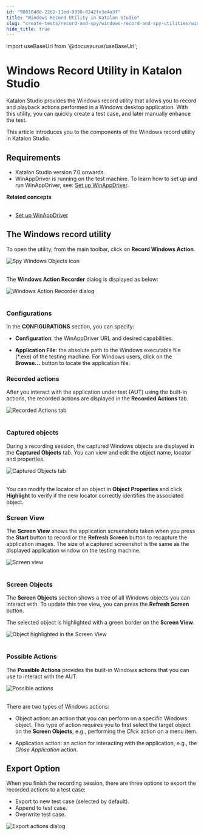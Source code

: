 ```yaml
---
id: "98010480-22b2-11ed-9930-0242fe3e4a3f"
title: "Windows Record Utility in Katalon Studio"
slug: "create-tests/record-and-spy/windows-record-and-spy-utilities/windows-record-utility-in-katalon-studio"
hide_title: true
---
```

import useBaseUrl from '@docusaurus/useBaseUrl';


# <a id="id" class="anchor_top_offset"/><a id="ariaid-title1" class="anchor_top_offset"/>Windows Record Utility in <span xmlns="http://www.w3.org/1999/xhtml" className="ph">Katalon Studio</span> 

<p xmlns="http://www.w3.org/1999/xhtml" className="p">Katalon Studio provides the Windows record utility that allows   you to record and playback actions performed in a Windows desktop   application. With this utility, you can quickly create a test case,   and later manually enhance the test.</p> 
<p xmlns="http://www.w3.org/1999/xhtml" className="p">This article introduces you to the components of the Windows   record utility in Katalon Studio.</p> 

## Requirements

<ul xmlns="http://www.w3.org/1999/xhtml" className="ul"><li className="li">Katalon Studio version 7.0 onwards.</li><li className="li">WinAppDriver is running on the test machine. To learn how to     set up and run WinAppDriver, see: <a className="xref" href="/create-tests/manage-projects/set-up-projects/windows-desktop-apps-testing/set-up-winappdriver-in-katalon-studio">Set       up WinAppDriver</a>.</li></ul> 
<nav xmlns="http://www.w3.org/1999/xhtml" role="navigation" className="related-links"><div className="linklist relinfo relconcepts"><strong>Related concepts</strong><br /><br /><ul className="linklist"><li className="linklist"><a className="link" href="/create-tests/manage-projects/set-up-projects/windows-desktop-apps-testing/set-up-winappdriver-in-katalon-studio#concept-5429">Set up WinAppDriver</a></li></ul></div></nav> 

## <a id="id_1" class="anchor_top_offset"/>The Windows record utility

<p xmlns="http://www.w3.org/1999/xhtml" className="p">To open the utility, from the main toolbar, click on <strong className="ph b">Record Windows Action</strong>.</p> 
<p xmlns="http://www.w3.org/1999/xhtml" className="p"> <img className="image" src={useBaseUrl("https://github.com/katalon-studio/docs-images/raw/master/katalon-studio/docs/windows-record-utility/KS-Record-Windows-Action-button.png")} alt="Spy Windows Objects icon" /><br /><br /> </p> 
<p xmlns="http://www.w3.org/1999/xhtml" className="p">The <strong className="ph b">Windows Action Recorder</strong> dialog is displayed as below:</p> 
<p xmlns="http://www.w3.org/1999/xhtml" className="p"> <img className="image" src={useBaseUrl("https://github.com/katalon-studio/docs-images/raw/master/katalon-studio/docs/windows-record-utility/KS-Windows-Action-Recorder-dialog.png")} alt="Windows Action Recorder dialog" /><br /><br /> </p> 
      

### <a id="id_2" class="anchor_top_offset"/>Configurations

      
        
<p xmlns="http://www.w3.org/1999/xhtml" className="p">In the <strong className="ph b">CONFIGURATIONS</strong> section, you can   specify:</p> 
        
<ul xmlns="http://www.w3.org/1999/xhtml" className="ul">   <li className="li">     <p className="p">       <strong className="ph b">Configuration</strong>: the WinAppDriver URL and desired       capabilities.</p>   </li>   <li className="li">     <p className="p">       <strong className="ph b">Application File</strong>: the absolute path to the       Windows executable file (*.exe) of the testing machine. For Windows       users, click on the <strong className="ph b">Browse...</strong> button to locate the       application file.</p>   </li> </ul> 
      
    

### <a id="id_3" class="anchor_top_offset"/>Recorded actions

<p xmlns="http://www.w3.org/1999/xhtml" className="p">After you interact with the application under test (AUT) using the built-in actions, the recorded actions are displayed in the <strong className="ph b">Recorded Actions</strong> tab.</p> 
<p xmlns="http://www.w3.org/1999/xhtml" className="p"> <img className="image" src={useBaseUrl("https://github.com/katalon-studio/docs-images/raw/master/katalon-studio/docs/windows-record-utility/KS-Recorded-Actions-tab.png")} alt="Recorded Actions tab" /><br /><br /> </p> 

### <a id="id_4" class="anchor_top_offset"/>Captured objects

<p xmlns="http://www.w3.org/1999/xhtml" className="p">During a recording session, the captured Windows objects are displayed in the <strong className="ph b">Captured Objects</strong> tab. You can view and edit the object name, locator and properties.</p> 
<p xmlns="http://www.w3.org/1999/xhtml" className="p"> <img className="image" src={useBaseUrl("https://github.com/katalon-studio/docs-images/raw/master/katalon-studio/docs/windows-record-utility/KS-Captured-Objects-tab.png")} alt="Captured Objects tab" /><br /><br /> </p> 
<p xmlns="http://www.w3.org/1999/xhtml" className="p">You can modify the locator of an object in <strong className="ph b">Object Properties</strong> and click <strong className="ph b">Highlight</strong> to verify if the new locator correctly identifies the associated object.</p> 

### <a id="id_5" class="anchor_top_offset"/>Screen View

<p xmlns="http://www.w3.org/1999/xhtml" className="p">The <strong className="ph b">Screen View</strong> shows the application screenshots taken when you press the <strong className="ph b">Start</strong> button to record or the <strong className="ph b">Refresh Screen</strong> button to recapture the application images. The size of a captured screenshot is the same as the displayed application window on the testing machine.</p> 
<p xmlns="http://www.w3.org/1999/xhtml" className="p"> <img className="image" src={useBaseUrl("https://github.com/katalon-studio/docs-images/raw/master/katalon-studio/docs/windows-record-utility/KS-Screen-View-section.png")} alt="Screen view" /><br /><br /> </p> 

### <a id="id_6" class="anchor_top_offset"/>Screen Objects

<p xmlns="http://www.w3.org/1999/xhtml" className="p">The <strong className="ph b">Screen Objects</strong> section shows a tree of all Windows objects you can interact with. To update this tree view, you can press the <strong className="ph b">Refresh Screen</strong> button.</p> 
<p xmlns="http://www.w3.org/1999/xhtml" className="p">The selected object is highlighted with a green border on the <strong className="ph b">Screen View</strong>.</p> 
<p xmlns="http://www.w3.org/1999/xhtml" className="p"> <img className="image" src={useBaseUrl("https://github.com/katalon-studio/docs-images/raw/master/katalon-studio/docs/windows-record-utility/KS-Screen-view.png")} alt="Object highlighted in the Screen View" /><br /><br /> </p> 

### <a id="id_7" class="anchor_top_offset"/>Possible Actions

<p xmlns="http://www.w3.org/1999/xhtml" className="p">The <strong className="ph b">Possible Actions</strong> provides the built-in Windows actions that you can use to interact with the AUT.</p> 
<p xmlns="http://www.w3.org/1999/xhtml" className="p"> <img className="image" src={useBaseUrl("https://github.com/katalon-studio/docs-images/raw/master/katalon-studio/docs/windows-record-utility/KS-Possible-Actions-section.png")} alt="Possible actions" /><br /><br /> </p> 
<p xmlns="http://www.w3.org/1999/xhtml" className="p">There are two types of Windows actions:</p> 
<ul xmlns="http://www.w3.org/1999/xhtml" className="ul"><li className="li">     <p className="p">Object action: an action that you can perform on a specific Windows object. This type of action requires you to first select the target object on the <strong className="ph b">Screen Objects</strong>, e.g., performing the <em className="ph i">Click</em> action on a menu item.</p>   </li><li className="li">     <p className="p">Application action: an action for interacting with the application, e.g., the <em className="ph i">Close Application</em> action.</p>   </li></ul> 

## <a id="id_8" class="anchor_top_offset"/>Export Option

<p xmlns="http://www.w3.org/1999/xhtml" className="p">When you finish the recording session, there are three options to export the recorded actions to a test case:</p> 
<ul xmlns="http://www.w3.org/1999/xhtml" className="ul"><li className="li">Export to new test case (selected by default).</li><li className="li">Append to test case.</li><li className="li">Overwrite test case.</li></ul> 
<p xmlns="http://www.w3.org/1999/xhtml" className="p"> <img className="image" src={useBaseUrl("https://github.com/katalon-studio/docs-images/raw/master/katalon-studio/docs/windows-record-utility/KS-Export-Windows-script.png")} alt="Export actions dialog" /><br /><br /> </p> 

